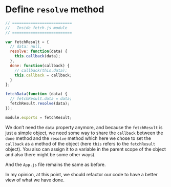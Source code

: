 # Define `resolve` method

```javascript
// ==========================
//   Inside fetch.js module
// ==========================

var fetchResult = {
  // data: null,
  resolve: function(data) {
    this.callback(data);
  },
  done: function(callback) {
    // callback(this.data);
    this.callback = callback;
  }
};

fetchData(function (data) {
  // fetchResult.data = data;
  fetchResult.resolve(data);
});

module.exports = fetchResult;
```

We don’t need the `data` property anymore, and because the `fetchResult` is just a simple object, we need some way to share the `callback` between the `done` method and the `resolve` method which here we chose to set the `callback` as a method of the object (here `this` refers to the `fetchResult` object). You also can assign it to a variable in the parent scope of the object and also there might be some other ways).

And the `App.js` file remains the same as before.

In my opinion, at this point, we should refactor our code to have a better view of what we have done.
